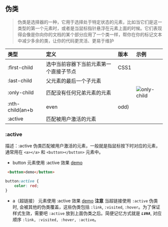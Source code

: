## 伪类
> 伪类是选择器的一种，它用于选择处于特定状态的元素，比如当它们是这一类型的第一个元素时，或者是当鼠标指针悬浮在元素上面的时候。它们表现得会像是你向你的文档的某个部分应用了一个类一样，帮你在你的标记文本中减少多余的类，让你的代码更灵活、更易于维护

| 类型            | 定义                                   | 版本 | 示例                                                         |
| :-------------- | :------------------------------------- | :--- | :----------------------------------------------------------- |
| :first-child    | 选中当前容器下当前元素第一个直接子节点 | CSS1 |                                                              |
| :last-child     | 父元素的最后一个子元素                 |      |                                                              |
| :only-child     | 匹配没有任何兄弟元素的元素             |      | ![only-child](https://codepen.io/navigatoropera/pen/mdpRdBM) |
| :nth-child(an+b | even                                   | odd) |                                                              |
| :active         | 匹配被用户激活的元素                   |      |                                                              |

### :active
描述：:active 伪类匹配被用户激活的元素，一般就是指鼠标按下时对应的元素，通常用在 `<a></a>` 和 `<button></button>` 元素中。

- button 元素使用 :active 效果 [demo](../examples/pseudo-classes/active.html)
```html
 <button>demo</button>
```
```css
button:active {
    color: red;
}
```
- a（超链接） 元素使用 :active 效果 [demo](../examples/pseudo-classes/active.html)
    **注意** 当超链接使用 `:active` 伪类时, 会被其他的伪类覆盖，这些伪类包括 `:link`, `:visited`, `:hover`。为了保证样式生效，需要吧 `:active` 放到上面伪类之后。简便记忆方式就是 ***`LVHA`***, 对应顺序 `:link, :visited, :hover, :active`。 
